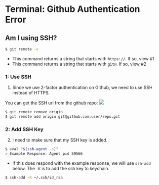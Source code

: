 # Terminal: Github Authentication Error

## Am I using SSH?

```bash
$ git remote -v 
```

* This command returns a string that starts with `https://`.  If so, view #1
* This command returns a string that starts with `git@`.  If so, view #2

### 1: Use SSH

1. Since we use 2-factor authentication on Github, we need to use SSH instead of HTTPS.

You can get the SSH url from the github repo:
![](https://d2y84jyh761mlc.cloudfront.net/items/3R1d3q120Y04322W0b3O/Image%202019-11-15%20at%202.55.42%20PM.png?X-CloudApp-Visitor-Id=3221729)

```bash
$ git remote remove origin 
$ git remote add origin git@github.com:user/repo.git  
```

### 2: Add SSH Key

2. I need to make sure that my SSH key is added.

```bash
$ eval "$(ssh-agent -s)"
> Example Response: Agent pid 59566
```

* If this does respond with the example response, we will use `ssh-add` below. The `-K` is to add the ssh key to keychain.

```bash
$ ssh-add -K ~/.ssh/id_rsa
```
